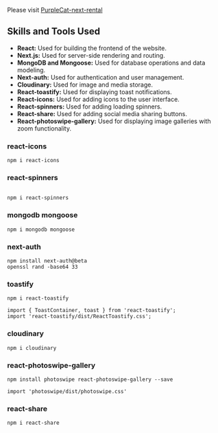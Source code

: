 Please visit [PurpleCat-next-rental](https://)

## Skills and Tools Used

- **React:** Used for building the frontend of the website.
- **Next.js:** Used for server-side rendering and routing.
- **MongoDB and Mongoose:** Used for database operations and data modeling.
- **Next-auth:** Used for authentication and user management.
- **Cloudinary:** Used for image and media storage.
- **React-toastify:** Used for displaying toast notifications.
- **React-icons:** Used for adding icons to the user interface.
- **React-spinners:** Used for adding loading spinners.
- **React-share:** Used for adding social media sharing buttons.
- **React-photoswipe-gallery:** Used for displaying image galleries with zoom functionality.

### react-icons

```
npm i react-icons

```

### react-spinners

```

npm i react-spinners

```

### mongodb mongoose

```
npm i mongodb mongoose

```

### next-auth

```
npm install next-auth@beta
openssl rand -base64 33

```

### toastify

```
npm i react-toastify

import { ToastContainer, toast } from 'react-toastify';
import 'react-toastify/dist/ReactToastify.css';

```

### cloudinary

```
npm i cloudinary

```

### react-photoswipe-gallery

```
npm install photoswipe react-photoswipe-gallery --save

import 'photoswipe/dist/photoswipe.css'

```

### react-share

```
npm i react-share

```
